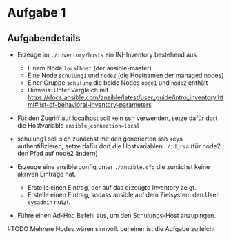 # Aufgabe 1
## Aufgabendetails

* Erzeuge im `./inventory/hosts` ein INI-Inventory bestehend aus
  * Einem Node `localhost` (der ansible-master)
  * Eine Node `schulung1` und `node2` (die Hostnamen der managed nodes)
  * Einer Gruppe `schulung` die beide Nodes `node1` und `node2` enthält
  * Hinweis: Unter Vergleich mit https://docs.ansible.com/ansible/latest/user_guide/intro_inventory.html#list-of-behavioral-inventory-parameters

* Für den Zugriff auf localhost soll kein ssh verwenden, setze dafür dort die Hostvariable `ansible_connection=local`
* schulung1 soll sich zunächst mit den generierten ssh keys authentifizieren, setze dafür dort die Hostvariablen `./id_rsa` (für node2 den Pfad auf node2 ändern)
* Erzeuge eine ansible config unter `./ansible.cfg` die zunächst keine akriven Einträge hat.
  * Erstelle einen Eintrag, der auf das erzeugte Inventory zeigt.
  * Erstelle einen Eintrag, sodass ansible auf dem Zielsystem den User `sysadmin` nutzt.
* Führe einen Ad-Hoc Befehl aus, um den Schulungs-Host anzupingen.

#TODO Mehrere Nodes wären sinnvoll. bei einer ist die Aufgabe zu leicht